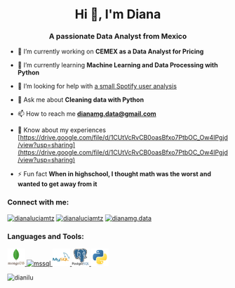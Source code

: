 <h1 align="center">Hi 👋, I'm Diana</h1>
<h3 align="center">A passionate Data Analyst from Mexico</h3>

- 🔭 I’m currently working on **CEMEX as a Data Analyst for Pricing**

- 🌱 I’m currently learning **Machine Learning and Data Processing with Python**

- 🤝 I’m looking for help with [a small Spotify user analysis](https://github.com/dianilu/SpotifyUserAnalysis)

- 💬 Ask me about **Cleaning data with Python**

- 📫 How to reach me **dianamg.data@gmail.com**

- 📄 Know about my experiences [https://drive.google.com/file/d/1CUtVcRvCB0oasBfxo7PtbOC_Ow4IPgjd/view?usp=sharing](https://drive.google.com/file/d/1CUtVcRvCB0oasBfxo7PtbOC_Ow4IPgjd/view?usp=sharing)

- ⚡ Fun fact **When in highschool, I thought math was the worst and wanted to get away from it**

<h3 align="left">Connect with me:</h3>
<p align="left">
<a href="https://linkedin.com/in/dianaluciamtz" target="blank"><img align="center" src="https://raw.githubusercontent.com/rahuldkjain/github-profile-readme-generator/master/src/images/icons/Social/linked-in-alt.svg" alt="dianaluciamtz" height="30" width="40" /></a>
<a href="https://kaggle.com/dianaluciamtz" target="blank"><img align="center" src="https://raw.githubusercontent.com/rahuldkjain/github-profile-readme-generator/master/src/images/icons/Social/kaggle.svg" alt="dianaluciamtz" height="30" width="40" /></a>
<a href="https://instagram.com/dianamg.data" target="blank"><img align="center" src="https://raw.githubusercontent.com/rahuldkjain/github-profile-readme-generator/master/src/images/icons/Social/instagram.svg" alt="dianamg.data" height="30" width="40" /></a>
</p>

<h3 align="left">Languages and Tools:</h3>
<p align="left"> <a href="https://www.mongodb.com/" target="_blank" rel="noreferrer"> <img src="https://raw.githubusercontent.com/devicons/devicon/master/icons/mongodb/mongodb-original-wordmark.svg" alt="mongodb" width="40" height="40"/> </a> <a href="https://www.microsoft.com/en-us/sql-server" target="_blank" rel="noreferrer"> <img src="https://www.svgrepo.com/show/303229/microsoft-sql-server-logo.svg" alt="mssql" width="40" height="40"/> </a> <a href="https://www.mysql.com/" target="_blank" rel="noreferrer"> <img src="https://raw.githubusercontent.com/devicons/devicon/master/icons/mysql/mysql-original-wordmark.svg" alt="mysql" width="40" height="40"/> </a> <a href="https://www.postgresql.org" target="_blank" rel="noreferrer"> <img src="https://raw.githubusercontent.com/devicons/devicon/master/icons/postgresql/postgresql-original-wordmark.svg" alt="postgresql" width="40" height="40"/> </a> <a href="https://www.python.org" target="_blank" rel="noreferrer"> <img src="https://raw.githubusercontent.com/devicons/devicon/master/icons/python/python-original.svg" alt="python" width="40" height="40"/> </a> </p>

<p><img align="center" src="https://github-readme-stats.vercel.app/api/top-langs?username=dianilu&show_icons=true&locale=en&layout=compact" alt="dianilu" /></p>
